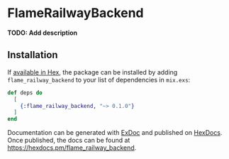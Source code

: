 # FlameRailwayBackend

**TODO: Add description**

## Installation

If [available in Hex](https://hex.pm/docs/publish), the package can be installed
by adding `flame_railway_backend` to your list of dependencies in `mix.exs`:

```elixir
def deps do
  [
    {:flame_railway_backend, "~> 0.1.0"}
  ]
end
```

Documentation can be generated with [ExDoc](https://github.com/elixir-lang/ex_doc)
and published on [HexDocs](https://hexdocs.pm). Once published, the docs can
be found at <https://hexdocs.pm/flame_railway_backend>.


